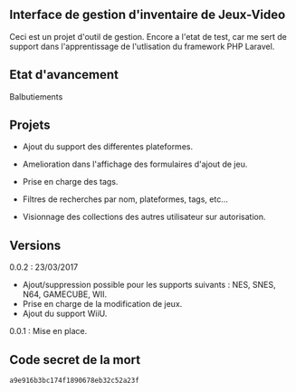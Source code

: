 ## Interface de gestion d'inventaire de Jeux-Video

Ceci est un projet d'outil de gestion.
Encore a l'etat de test, car me sert de support dans l'apprentissage de l'utlisation
du framework PHP Laravel.

## Etat d'avancement

Balbutiements

## Projets

- Ajout du support des differentes plateformes.
- Amelioration dans l'affichage des formulaires d'ajout de jeu.
- Prise en charge des tags.
- Filtres de recherches par nom, plateformes, tags, etc...

- Visionnage  des collections des autres utilisateur sur autorisation.

## Versions

0.0.2 : 23/03/2017
- Ajout/suppression possible pour les supports suivants : NES, SNES, N64, GAMECUBE, WII.
- Prise en charge de la modification de jeux.
- Ajout du support WiiU.

0.0.1 : Mise en place.

## Code secret de la mort
	a9e916b3bc174f1890678eb32c52a23f
